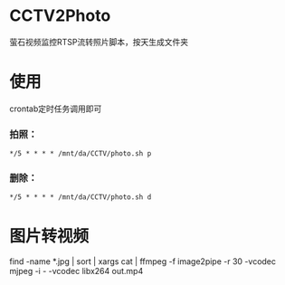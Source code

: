 # CCTV2Photo
  萤石视频监控RTSP流转照片脚本，按天生成文件夹

# 使用
  crontab定时任务调用即可
### 拍照： 
`*/5 * * * * /mnt/da/CCTV/photo.sh p`
### 删除： 
`*/5 * * * * /mnt/da/CCTV/photo.sh d`

# 图片转视频
find -name *.jpg | sort | xargs cat | ffmpeg -f image2pipe -r 30 -vcodec mjpeg -i - -vcodec libx264 out.mp4
